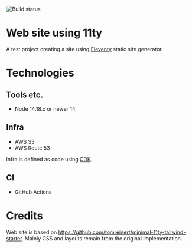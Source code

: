 ![Build status](https://github.com/pelaakso/www2-eleventy/actions/workflows/build-non-production.yml/badge.svg?branch=main)

# Web site using 11ty

A test project creating a site using [Eleventy](https://www.11ty.dev/) static site generator.

# Technologies

## Tools etc.

* Node 14.18.x or newer 14

## Infra

* AWS S3
* AWS Route 53

Infra is defined as code using [CDK](https://docs.aws.amazon.com/cdk/index.html).

## CI

* GitHub Actions

# Credits

Web site is based on https://github.com/tomreinert/minimal-11ty-tailwind-starter.
Mainly CSS and layouts remain from the original implementation.
